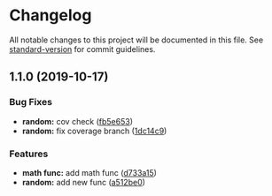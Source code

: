 # Changelog

All notable changes to this project will be documented in this file. See [standard-version](https://github.com/conventional-changelog/standard-version) for commit guidelines.

## 1.1.0 (2019-10-17)


### Bug Fixes

* **random:** cov check ([fb5e653](https://github.com/ikuo00uk/typescript-util/commit/fb5e653))
* **random:** fix coverage branch ([1dc14c9](https://github.com/ikuo00uk/typescript-util/commit/1dc14c9))


### Features

* **math func:** add math func ([d733a15](https://github.com/ikuo00uk/typescript-util/commit/d733a15))
* **random:** add new func ([a512be0](https://github.com/ikuo00uk/typescript-util/commit/a512be0))
